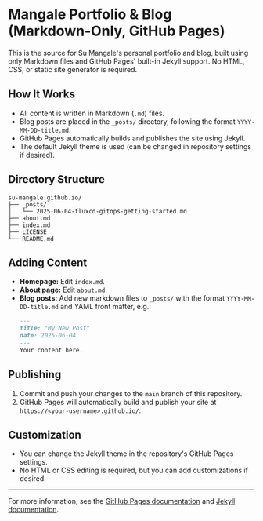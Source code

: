# Mangale Portfolio & Blog (Markdown-Only, GitHub Pages)

This is the source for Su Mangale's personal portfolio and blog, built using only Markdown files and GitHub Pages' built-in Jekyll support. No HTML, CSS, or static site generator is required.

## How It Works
- All content is written in Markdown (`.md`) files.
- Blog posts are placed in the `_posts/` directory, following the format `YYYY-MM-DD-title.md`.
- GitHub Pages automatically builds and publishes the site using Jekyll.
- The default Jekyll theme is used (can be changed in repository settings if desired).

## Directory Structure
```
su-mangale.github.io/
├── _posts/
│   └── 2025-06-04-fluxcd-gitops-getting-started.md
├── about.md
├── index.md
├── LICENSE
└── README.md
```

## Adding Content
- **Homepage:** Edit `index.md`.
- **About page:** Edit `about.md`.
- **Blog posts:** Add new markdown files to `_posts/` with the format `YYYY-MM-DD-title.md` and YAML front matter, e.g.:
  ```markdown
  ---
  title: "My New Post"
  date: 2025-06-04
  ---
  Your content here.
  ```

## Publishing
1. Commit and push your changes to the `main` branch of this repository.
2. GitHub Pages will automatically build and publish your site at `https://<your-username>.github.io/`.

## Customization
- You can change the Jekyll theme in the repository's GitHub Pages settings.
- No HTML or CSS editing is required, but you can add customizations if desired.

---

For more information, see the [GitHub Pages documentation](https://docs.github.com/en/pages/getting-started-with-github-pages/about-github-pages) and [Jekyll documentation](https://jekyllrb.com/docs/).
